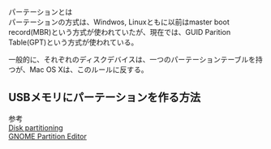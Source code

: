 パーテーションとは  
パーテーションの方式は、Windwos, Linuxともに以前はmaster boot record(MBR)という方式が使われていたが、現在では、GUID Parition Table(GPT)という方式が使われている。

一般的に、それぞれのディスクデバイスは、一つのパーテーションテーブルを持つが、Mac OS Xは、このルールに反する。


## USBメモリにパーテーションを作る方法


参考  
[Disk partitioning](https://en.wikipedia.org/wiki/Disk_partitioning)  
[GNOME Partition Editor](https://gparted.org/index.php)
